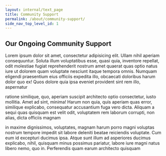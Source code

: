 ```yaml
---
layout: internal/text_page
title: Community Support
permalink: /about/community-support/
side_nav_top_level_id: 1
---
```


## Our Ongoing Community Support

Lorem ipsum dolor sit amet, consectetur adipisicing elit. Ullam nihil aperiam consequuntur. Soluta illum voluptatibus esse, quasi quia, inventore repellat, odit molestiae fugiat reprehenderit nostrum amet quaerat quas optio natus iure ut dolorem quam voluptate nesciunt itaque tempora omnis. Numquam eligendi praesentium eius officiis expedita illo, obcaecati doloribus harum dolor quo ex! Quos dolore quia ipsa eveniet provident sint rem illo, aspernatur

 ratione similique, quo, aperiam suscipit architecto optio consectetur, iusto mollitia. Amet ad sint, minima! Harum non quia, quis aperiam quas error, similique explicabo, consequatur accusantium fuga vero dicta. Aliquam a sequi quas quisquam est velit odit, voluptatem rem laborum corrupti, non alias, dicta officiis magnam

in maxime dignissimos, voluptates, magnam harum porro magni voluptas nostrum tempore impedit sit labore deleniti beatae reiciendis voluptate. Cum eum id excepturi ducimus ipsa. Atque sunt illum ad asperiores ducimus explicabo, nihil, quisquam minus possimus pariatur, labore iure magni natus libero nemo, quo in. Perferendis quam earum architecto quisquam